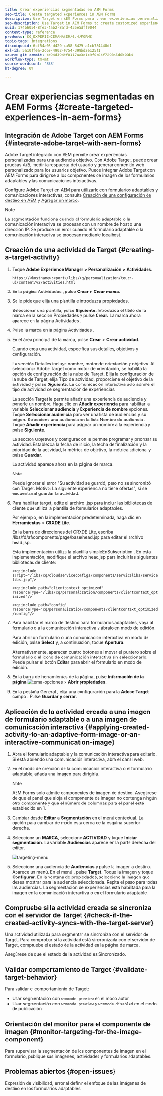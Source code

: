 ```yaml
---
title: Crear experiencias segmentadas en AEM Forms
seo-title: Create targeted experiences in AEM Forms
description: Use Target en AEM Forms para crear experiencias personalizadas para los clientes objetivo.
seo-description: Use Target in AEM Forms to create customized experiences for targeted customers.
uuid: 174b6054-8fe3-4ab2-8afd-435e5dff9044
content-type: reference
products: SG_EXPERIENCEMANAGER/6.4/FORMS
topic-tags: integrations
discoiquuid: 6cf54a08-d429-4a58-8429-a1cb784448d1
exl-id: 5a10ffea-2c69-4902-9754-399bd2e125f1
source-git-commit: bd94d3949f0117aa3e1c9f0e84f7293a5d6b03b4
workflow-type: tm+mt
source-wordcount: '838'
ht-degree: 0%

---
```


# Crear experiencias segmentadas en AEM Forms {#create-targeted-experiences-in-aem-forms}

## Integración de Adobe Target con AEM Forms {#integrate-adobe-target-with-aem-forms}

Adobe Target integrado con AEM permite crear experiencias personalizadas para una audiencia objetivo. Con Adobe Target, puede crear pruebas A/B, medir la respuesta del usuario y generar contenido web personalizado para los usuarios objetivo. Puede integrar Adobe Target con AEM Forms para dirigirse a los componentes de imagen de los formularios adaptables y las comunicaciones interactivas.

Configure Adobe Target en AEM para utilizarlo con formularios adaptables y comunicaciones interactivas, consulte [Creación de una configuración de destino en AEM](/help/sites-administering/target.md) y [Agregar un marco](/help/sites-administering/target.md).

>[!NOTE]
>
>La segmentación funciona cuando el formulario adaptable o la comunicación interactiva se procesan con un nombre de host o una dirección IP. Se produce un error cuando el formulario adaptable o la comunicación interactiva se procesan mediante localhost.

## Creación de una actividad de Target {#creating-a-target-activity}

1. Toque **Adobe Experience Manager > Personalización > Actividades**.

   `https://<hostname>:<port>/libs/cq/personalization/touch-ui/content/v2/activities.html`

1. En la página Actividades , pulse **Crear > Crear marca**.
1. Se le pide que elija una plantilla e introduzca propiedades.

   Seleccionar una plantilla, pulse **Siguiente.** Introduzca el título de la marca en la sección Propiedades y pulse **Crear.**
La marca ahora aparece en la página Actividades .

1. Pulse la marca en la página Actividades .
1. En el área principal de la marca, pulse **Crear** > **Crear actividad**.

   Cuando crea una actividad, especifica sus detalles, objetivos y configuración.

   La sección Detalles incluye nombre, motor de orientación y objetivo. Al seleccionar Adobe Target como motor de orientación, se habilita la opción de configuración de la nube de Target. Elija la configuración de la nube de Target, elija Tipo de actividad, proporcione el objetivo de la actividad y pulse **Siguiente**. La comunicación interactiva solo admite el tipo de actividad de segmentación de experiencias.

   La sección Target le permite añadir una experiencia de audiencia y ponerle un nombre. Haga clic en **Añadir experiencia** para habilitar la variable **Seleccionar audiencia** y **Experiencia de nombre** opciones. Toque **Seleccionar audiencia** para ver una lista de audiencias y su origen. Seleccione una audiencia en la lista Nombre de audiencia . Toque **Añadir experiencia** para asignar un nombre a la experiencia y pulse **Siguiente**.

   La sección Objetivos y configuración le permite programar y priorizar su actividad. Establezca la fecha de inicio, la fecha de finalización y la prioridad de la actividad, la métrica de objetivo, la métrica adicional y pulse **Guardar**.

   La actividad aparece ahora en la página de marca.

   >[!NOTE]
   >
   >Puede ignorar el error &quot;Su actividad se guardó, pero no se sincronizó con Target. Motivo: La siguiente experiencia no tiene ofertas&quot;, si se encuentra al guardar la actividad.

1. Para habilitar target, edite el archivo .jsp para incluir las bibliotecas de cliente que utiliza la plantilla de formularios adaptables.

   Por ejemplo, en la implementación predeterminada, haga clic en **Herramientas** >  **CRXDE Lite**.

   En la barra de direcciones del CRXDE Lite, escriba /libs/fd/af/components/page/base/head.jsp para editar el archivo head.jsp.

   Esta implementación utiliza la plantilla simpleEnSubscription . En esta implementación, modifique el archivo head.jsp para incluir las siguientes bibliotecas de cliente:

   `<cq:include script="/libs/cq/cloudserviceconfigs/components/servicelibs/servicelibs.jsp"/>`

   `<cq:include path="clientcontext_optimized" resourceType="/libs/cq/personalization/components/clientcontext_optimized"/>`

   `<cq:include path="config" resourceType="cq/personalization/components/clientcontext_optimized/config"/>`

1. Para habilitar el marco de destino para formularios adaptables, vaya al formulario o a la comunicación interactiva y ábralo en modo de edición.

   Para abrir un formulario o una comunicación interactiva en modo de edición, pulse **Select** y, a continuación, toque **Apertura**.

   Alternativamente, aparecen cuatro botones al mover el puntero sobre el formulario o el icono de comunicación interactiva sin seleccionarlo. Puede pulsar el botón **Editar** para abrir el formulario en modo de edición.

1. En la barra de herramientas de la página, pulse **Información de la página** ![tema-opciones](assets/theme-options.png) > **Abrir propiedades**.
1. En la pestaña General , elija una configuración para la **Adobe Target** campo . Pulse **Guardar y cerrar**.

## Aplicación de la actividad creada a una imagen de formulario adaptable o a una imagen de comunicación interactiva {#applying-created-activity-to-an-adaptive-form-image-or-an-interactive-communication-image}

1. Abra el formulario adaptable y la comunicación interactiva para editarlo. Si está abriendo una comunicación interactiva, abra el canal web.

1. En el modo de creación de la comunicación interactiva o el formulario adaptable, añada una imagen para dirigirla.

   >[!NOTE]
   >
   >AEM Forms solo admite componentes de imagen de destino. Asegúrese de que el panel que aloja el componente de imagen no contenga ningún otro componente y que el número de columnas para el panel esté establecido en 1.

1. Cambiar desde **Editar** a **Segmentación** en el menú contextual. La opción para cambiar de modo está cerca de la esquina superior derecha.
1. Seleccione un **MARCA**, seleccione **ACTIVIDAD** y toque **Iniciar segmentación**. La variable **Audiencias** aparece en la parte derecha del editor.

   ![targeting-menu](assets/targeting-menu.png)

1. Seleccione una audiencia de **Audiencias** y pulse la imagen a destino. Aparece un menú. En el menú , pulse **Target**. Toque la imagen y toque **Configurar**. En la ventana de propiedades, seleccione la imagen que desea mostrar para la audiencia seleccionada. Repita el paso para todas las audiencias. La segmentación de experiencias está habilitada para la imagen en la comunicación interactiva o en el formulario adaptable.

## Compruebe si la actividad creada se sincroniza con el servidor de Target {#check-if-the-created-activity-syncs-with-the-target-server}

Una actividad utilizada para segmentar se sincroniza con el servidor de Target. Para comprobar si la actividad está sincronizada con el servidor de Target, compruebe el estado de la actividad en la página de marca.

Asegúrese de que el estado de la actividad es Sincronizado.

## Validar comportamiento de Target {#validate-target-behavior}

Para validar el comportamiento de Target:

* Usar segmentación con `wcmmode preview` en el modo autor
* Usar segmentación con `wcmmode preview` y `wcmmode disabled` en el modo de publicación

## Orientación del monitor para el componente de imagen {#monitor-targeting-for-the-image-component}

Para supervisar la segmentación de los componentes de imagen en el formulario, publique sus imágenes, actividades y formularios adaptables.

## Problemas abiertos {#open-issues}

Expresión de visibilidad, error al definir el enfoque de las imágenes de destino en los formularios adaptables.
